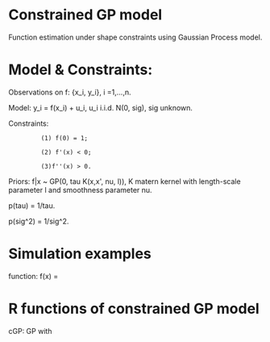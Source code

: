 # Constrained GP model
Function estimation under shape constraints using Gaussian Process model.
# Model & Constraints:

Observations on f: {x_i, y_i}, i =1,...,n.

Model: y_i = f(x_i) + u_i,  u_i i.i.d. N(0, sig), sig unknown.

Constraints: 

             (1) f(0) = 1;

             (2) f'(x) < 0;
             
             (3)f''(x) > 0.
             
Priors: 
    f|x ~ GP(0, tau K(x,x', nu, l)), K matern kernel with length-scale parameter l and smoothness parameter nu.

   p(tau) = 1/tau.
   
   p(sig^2) = 1/sig^2.

# Simulation examples 

function: f(x) = 

# R functions of constrained GP model

cGP: GP with 

